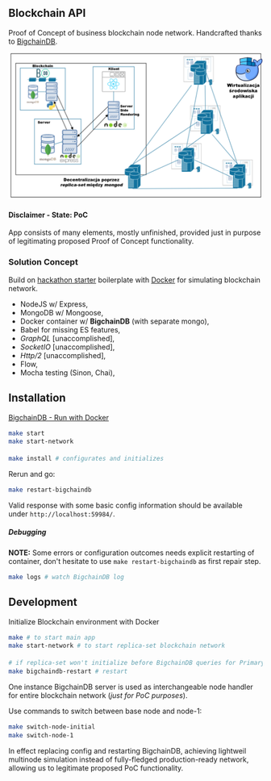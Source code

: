 ## Blockchain API

Proof of Concept of business blockchain node network. Handcrafted thanks to [BigchainDB](https://github.com/bigchaindb).

![App Architecture](docs/app-architecture.png)

#### Disclaimer - State: PoC
App consists of many elements, mostly unfinished, provided just in purpose of legitimating proposed Proof of Concept functionality.

### Solution Concept
Build on [hackathon starter](https://github.com/sahat/hackathon-starter) boilerplate with [Docker](https://www.docker.com/) for simulating blockchain network.

- NodeJS w/ Express,
- MongoDB w/ Mongoose,
- Docker container w/ **BigchainDB** (with separate mongo),
- Babel for missing ES features,
- *GraphQL* [unaccomplished],
- *SocketIO* [unaccomplished],
- *Http/2* [unaccomplished],
- Flow,
- Mocha testing (Sinon, Chai),

## Installation

[BigchainDB - Run with Docker](https://docs.bigchaindb.com/projects/server/en/latest/appendices/run-with-docker.html)

```bash
make start
make start-network

make install # configurates and initializes
```

Rerun and go:

```bash
make restart-bigchaindb
``` 

Valid response with some basic config information should be available under `http://localhost:59984/`.

##### Debugging
**NOTE:** Some errors or configuration outcomes needs explicit restarting of container, don't hesitate to use `make restart-bigchaindb` as first repair step.

```bash
make logs # watch BigchainDB log
```

## Development

Initialize Blockchain environment with Docker

```bash
make # to start main app
make start-network # to start replica-set blockchain network

# if replica-set won't initialize before BigchainDB queries for Primary
make bigchaindb-restart # restart
```

One instance BigchainDB server is used as interchangeable node handler for entire blockchain network (*just for PoC purposes*).

Use commands to switch between base node and node-1:

```bash
make switch-node-initial
make switch-node-1
```

In effect replacing config and restarting BigchainDB, achieving lightweil multinode simulation instead of fully-fledged production-ready network, allowing us to legitimate proposed PoC functionality. 
